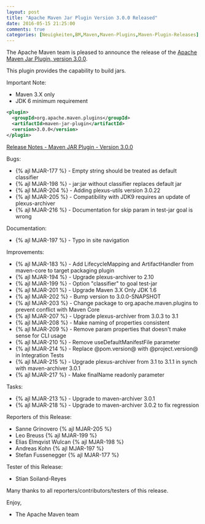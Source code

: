 ```yaml
---
layout: post
title: "Apache Maven Jar Plugin Version 3.0.0 Released"
date: 2016-05-15 21:25:00
comments: true
categories: [Neuigkeiten,BM,Maven,Maven-Plugins,Maven-Plugin-Releases]
---
```

The Apache Maven team is pleased to announce the release of the 
[Apache Maven Jar Plugin, version 3.0.0](http://maven.apache.org/plugins/maven-jar-plugin/).

This plugin provides the capability to build jars.

Important Note: 

 * Maven 3.X only
 * JDK 6 minimum requirement


``` xml
<plugin>
  <groupId>org.apache.maven.plugins</groupId>
  <artifactId>maven-jar-plugin</artifactId>
  <version>3.0.0</version>
</plugin>
```

<!-- more -->

[Release Notes - Maven JAR Plugin - Version 3.0.0](http://jira.codehaus.org/secure/ReleaseNote.jspa?projectId=11137&version=20457)

Bugs:

 * {% ajl MJAR-177 %} - Empty string should be treated as default classifier
 * {% ajl MJAR-198 %} - jar:jar without classifier replaces default jar
 * {% ajl MJAR-204 %} - Adding plexus-utils version 3.0.22
 * {% ajl MJAR-205 %} - Compatibility with JDK9 requires an update of plexus-archiver
 * {% ajl MJAR-216 %} - Documentation for skip param in test-jar goal is wrong

Documentation:

 * {% ajl MJAR-197 %} - Typo in site navigation

Improvements:

 * {% ajl MJAR-183 %} - Add LifecycleMapping and ArtifactHandler from maven-core to target packaging plugin
 * {% ajl MJAR-194 %} - Upgrade plexus-archiver to 2.10
 * {% ajl MJAR-199 %} - Option "classifier" to goal test-jar
 * {% ajl MJAR-201 %} - Upgrade Maven 3.X Only JDK 1.6
 * {% ajl MJAR-202 %} - Bump version to 3.0.0-SNAPSHOT
 * {% ajl MJAR-203 %} - Change package to org.apache.maven.plugins to prevent conflict with Maven Core
 * {% ajl MJAR-207 %} - Upgrade plexus-archiver from 3.0.3 to 3.1
 * {% ajl MJAR-208 %} - Make naming of properties consistent
 * {% ajl MJAR-209 %} - Remove param properties that doesn't make sense for CLI usage
 * {% ajl MJAR-210 %} - Remove useDefaultManifestFile parameter
 * {% ajl MJAR-214 %} - Replace @pom.version@ with @project.version@ in Integration Tests
 * {% ajl MJAR-215 %} - Upgrade plexus-archiver from 3.1 to 3.1.1 in synch with maven-archiver 3.0.1
 * {% ajl MJAR-217 %} - Make finalName readonly parameter

Tasks:

 * {% ajl MJAR-213 %} - Upgrade to maven-archiver 3.0.1
 * {% ajl MJAR-218 %} - Upgrade to maven-archiver 3.0.2 to fix regression

Reporters of this Release:

 * Sanne Grinovero {% ajl MJAR-205 %}
 * Leo Breuss {% ajl MJAR-199 %}
 * Elias Elmqvist Wulcan {% ajl MJAR-198 %}
 * Andreas Kohn {% ajl MJAR-197 %}
 * Stefan Fussenegger {% ajl MJAR-177 %}

Tester of this Release:

 * Stian Soiland-Reyes 

Many thanks to all reporters/contributors/testers of this release.

Enjoy,

- The Apache Maven team
